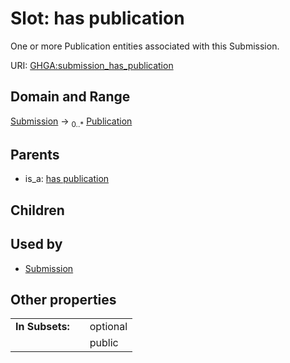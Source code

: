 
# Slot: has publication


One or more Publication entities associated with this Submission.

URI: [GHGA:submission_has_publication](https://w3id.org/GHGA/submission_has_publication)


## Domain and Range

[Submission](Submission.md) &#8594;  <sub>0..\*</sub> [Publication](Publication.md)

## Parents

 *  is_a: [has publication](has_publication.md)

## Children


## Used by

 * [Submission](Submission.md)

## Other properties

|  |  |  |
| --- | --- | --- |
| **In Subsets:** | | optional |
|  | | public |

